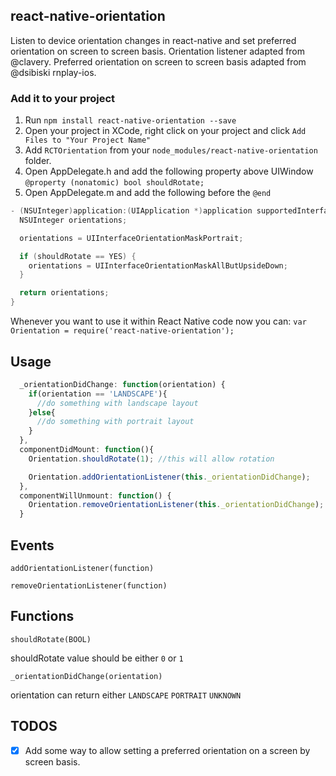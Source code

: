 ## react-native-orientation
Listen to device orientation changes in react-native and set preferred orientation on screen to screen basis.
Orientation listener adapted from @clavery.
Preferred orientation on screen to screen basis adapted from @dsibiski rnplay-ios.

### Add it to your project

1. Run `npm install react-native-orientation --save`
2. Open your project in XCode, right click on your project and click `Add Files to "Your Project Name"`
3. Add `RCTOrientation` from your `node_modules/react-native-orientation` folder.
4. Open AppDelegate.h and add the following property above UIWindow
`@property (nonatomic) bool shouldRotate;`
5. Open AppDelegate.m and add the following before the `@end`

```objective-c
- (NSUInteger)application:(UIApplication *)application supportedInterfaceOrientationsForWindow:(UIWindow *)window {
  NSUInteger orientations;

  orientations = UIInterfaceOrientationMaskPortrait;

  if (shouldRotate == YES) {
    orientations = UIInterfaceOrientationMaskAllButUpsideDown;
  }

  return orientations;
}
```

Whenever you want to use it within React Native code now you can:
`var Orientation = require('react-native-orientation');`


## Usage

```javascript
  _orientationDidChange: function(orientation) {
    if(orientation == 'LANDSCAPE'){
      //do something with landscape layout
    }else{
      //do something with portrait layout
    }
  },
  componentDidMount: function(){
    Orientation.shouldRotate(1); //this will allow rotation

    Orientation.addOrientationListener(this._orientationDidChange);
  },
  componentWillUnmount: function() {
    Orientation.removeOrientationListener(this._orientationDidChange);
  }
```

## Events

`addOrientationListener(function)`

`removeOrientationListener(function)`

## Functions

`shouldRotate(BOOL)`

shouldRotate value should be either `0` or `1`

`_orientationDidChange(orientation)`

orientation can return either `LANDSCAPE` `PORTRAIT` `UNKNOWN`

## TODOS

- [x] Add some way to allow setting a preferred orientation on a screen by screen basis.
